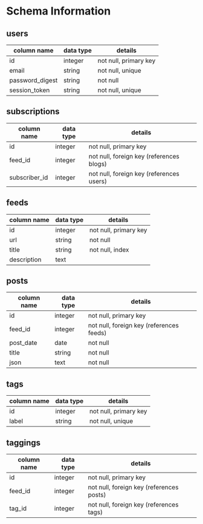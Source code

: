 # Schema Information

## users
column name     | data type | details
----------------|-----------|-----------------------
id              | integer   | not null, primary key
email           | string    | not null, unique
password_digest | string    | not null
session_token   | string    | not null, unique

## subscriptions
column name   | data type | details
--------------|-----------|-----------------------
id            | integer   | not null, primary key
feed_id       | integer   | not null, foreign key (references blogs)
subscriber_id | integer   | not null, foreign key (references users)

## feeds
column name   | data type | details
--------------|-----------|-----------------------
id            | integer   | not null, primary key
url           | string    | not null
title         | string    | not null, index
description   | text      |

## posts
column name | data type | details
------------|-----------|-----------------------
id          | integer   | not null, primary key
feed_id     | integer   | not null, foreign key (references feeds)
post_date   | date      | not null
title       | string    | not null
json        | text      | not null

## tags
column name | data type | details
------------|-----------|-----------------------
id          | integer   | not null, primary key
label       | string    | not null, unique

## taggings
column name | data type | details
------------|-----------|-----------------------
id          | integer   | not null, primary key
feed_id     | integer   | not null, foreign key (references posts)
tag_id      | integer   | not null, foreign key (references tags)
